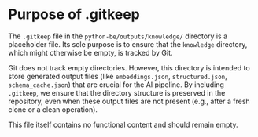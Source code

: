 # Purpose of .gitkeep

The `.gitkeep` file in the `python-be/outputs/knowledge/` directory is a placeholder file. Its sole purpose is to ensure that the `knowledge` directory, which might otherwise be empty, is tracked by Git.

Git does not track empty directories. However, this directory is intended to store generated output files (like `embeddings.json`, `structured.json`, `schema_cache.json`) that are crucial for the AI pipeline. By including `.gitkeep`, we ensure that the directory structure is preserved in the repository, even when these output files are not present (e.g., after a fresh clone or a clean operation).

This file itself contains no functional content and should remain empty.